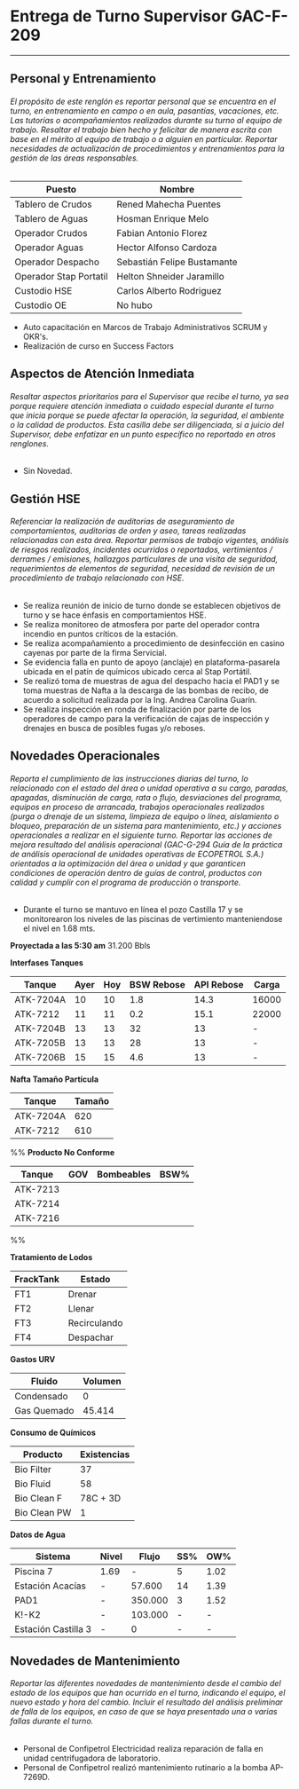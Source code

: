 # Entrega de Turno Supervisor GAC-F-209
---
## Personal y Entrenamiento
###### El propósito de este renglón es reportar personal que se encuentra en el turno, en entrenamiento en campo o en aula, pasantías, vacaciones, etc. Las tutorías o acompañamientos realizados durante su turno al equipo de trabajo. Resaltar el trabajo bien hecho y felicitar de manera escrita con base en el mérito al equipo de trabajo o a alguien en particular. Reportar necesidades de actualización de procedimientos y entrenamientos para la gestión de las áreas responsables.

| Puesto | Nombre |
| --- | --- |
| Tablero de Crudos | Rened Mahecha Puentes |
| Tablero de Aguas | Hosman Enrique Melo |
| Operador Crudos | Fabian Antonio Florez |
| Operador Aguas | Hector Alfonso Cardoza |
| Operador Despacho | Sebastián Felipe Bustamante |
| Operador Stap Portatil | Helton Shneider Jaramillo |
| Custodio HSE | Carlos Alberto Rodriguez |
| Custodio OE | No hubo |

- Auto capacitación en Marcos de Trabajo Administrativos SCRUM y OKR's.
- Realización de curso en Success Factors

## Aspectos de Atención Inmediata
###### Resaltar aspectos prioritarios para el Supervisor que recibe el turno, ya sea porque requiere atención inmediata o cuidado especial durante el turno que inicia porque se puede afectar la operación, la seguridad, el ambiente o la calidad de productos. Esta casilla debe ser diligenciada, si a juicio del Supervisor, debe enfatizar en un punto específico no reportado en otros renglones.

- Sin Novedad.


## Gestión HSE
###### Referenciar la realización de auditorías de aseguramiento de comportamientos, auditorias de orden y aseo, tareas realizadas relacionadas con esta área. Reportar permisos de trabajo vigentes, análisis de riesgos realizados, incidentes ocurridos o reportados, vertimientos / derrames / emisiones, hallazgos particulares de una visita de seguridad, requerimientos de elementos de seguridad, necesidad de revisión de un procedimiento de trabajo relacionado con HSE.

- Se realiza reunión de inicio de turno donde se establecen objetivos de turno y se hace énfasis en comportamientos HSE.  
- Se realiza monitoreo de atmosfera por parte del operador contra incendio en puntos críticos de la estación.
- Se realiza acompañamiento a procedimiento de desinfección en casino cayenas por parte de la firma Servicial.
- Se evidencia falla en punto de apoyo (anclaje) en plataforma-pasarela ubicada en el patín de químicos ubicado cerca al Stap Portátil.
- Se realizó toma de muestras de agua del despacho hacia el PAD1 y se toma muestras de Nafta a la descarga de las bombas de recibo, de acuerdo a solicitud realizada por la Ing. Andrea Carolina Guarín.
- Se realiza inspección en ronda de finalización por parte de los operadores de campo para la verificación de cajas de inspección y drenajes en busca de posibles fugas y/o reboses.

## Novedades Operacionales
###### Reporta el cumplimiento de las instrucciones diarias del turno, lo relacionado con el estado del área o unidad operativa a su cargo, paradas, apagadas, disminución de carga, rata o flujo, desviaciones del programa, equipos en proceso de arrancada, trabajos operacionales realizados (purga o drenaje de un sistema, limpieza de equipo o línea, aislamiento o bloqueo, preparación de un sistema para mantenimiento, etc.) y acciones operacionales a realizar en el siguiente turno. Reportar las acciones de mejora resultado del análisis operacional (GAC-G-294 Guía de la práctica de análisis operacional de unidades operativas de ECOPETROL S.A.) orientados a la optimización del área o unidad y que garanticen condiciones de operación dentro de guías de control, productos con calidad y cumplir con el programa de producción o transporte.

- Durante el turno se mantuvo en línea el pozo Castilla 17 y se monitorearon los niveles de las piscinas de vertimiento manteniendose el nivel en 1.68 mts.

**Proyectada a las 5:30 am**
31.200 Bbls

**Interfases Tanques**

| Tanque | Ayer | Hoy | BSW Rebose | API Rebose | Carga |
| --- | --- | --- | --- | --- | --- |
| ATK-7204A | 10 | 10 | 1.8 | 14.3 | 16000 |
| ATK-7212 | 11 | 11 | 0.2 | 15.1 | 22000 |
| ATK-7204B | 13 | 13 | 32 | 13 | - |
| ATK-7205B | 13 | 13 | 28 | 13 | - |
| ATK-7206B | 15 | 15 | 4.6 | 13 | - |

**Nafta Tamaño Partícula**

| Tanque | Tamaño |
| --- | --- |
| ATK-7204A | 620 |
| ATK-7212 | 610 |

%%
**Producto No Conforme**

| Tanque | GOV | Bombeables | BSW% |
| --- | --- | --- | --- |
| ATK-7213 |  |  |  |
| ATK-7214 |  |  |  |
| ATK-7216 |  |  |  |
%%

**Tratamiento de Lodos**

| FrackTank | Estado |
| --- | --- |
| FT1 | Drenar |
| FT2 | Llenar |
| FT3 | Recirculando |
| FT4 | Despachar |

**Gastos URV**

| Fluido | Volumen |
| --- | --- |
| Condensado | 0 |
| Gas Quemado | 45.414 |

**Consumo de Químicos**

| Producto | Existencias |
| --- | --- |
| Bio Filter | 37 |
| Bio Fluid | 58 |
| Bio Clean F | 78C + 3D |
| Bio Clean PW | 1 |

**Datos de Agua**

| Sistema | Nivel | Flujo | SS% | OW% |
| --- | --- | --- | --- | --- |
| Piscina 7 | 1.69 | - | 5 | 1.02 | %% LIT-7274/88 %%
| Estación Acacías | - | 57.600 | 14 | 1.39 | %% FIT-7217 %%
| PAD1 | - | 350.000 | 3 | 1.52 | %% FIT-7201A %%
| K!-K2 | - | 103.000 | - | - | %% FIC-7606 %%
| Estación Castilla 3 | - | 0 | - | - | %% FIT-7220 %%

## Novedades de Mantenimiento
###### Reportar las diferentes novedades de mantenimiento desde el cambio del estado de los equipos que han ocurrido en el turno, indicando el equipo, el nuevo estado y hora del cambio. Incluir el resultado del análisis preliminar de falla de los equipos, en caso de que se haya presentado una o varias fallas durante el turno.

- Personal de Confipetrol Electricidad realiza reparación de falla en unidad centrifugadora de laboratorio.
- Personal de Confipetrol realizó mantenimiento rutinario a la bomba AP-7269D.